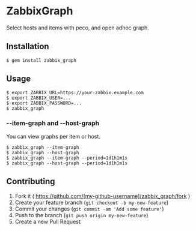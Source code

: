 # ZabbixGraph

Select hosts and items with peco, and open adhoc graph.

## Installation

    $ gem install zabbix_graph

## Usage

```
$ export ZABBIX_URL=https://your-zabbix.example.com
$ export ZABBIX_USER=...
$ export ZABBIX_PASSWORD=...
$ zabbix_graph
```

### --item-graph and --host-graph

You can view graphs per item or host.

```
$ zabbix_graph --item-graph
$ zabbix_graph --host-graph
$ zabbix_graph --item-graph --period=1d1h1m1s
$ zabbix_graph --host-graph --period=1d1h1m1s
```

## Contributing

1. Fork it ( https://github.com/[my-github-username]/zabbix_graph/fork )
2. Create your feature branch (`git checkout -b my-new-feature`)
3. Commit your changes (`git commit -am 'Add some feature'`)
4. Push to the branch (`git push origin my-new-feature`)
5. Create a new Pull Request
